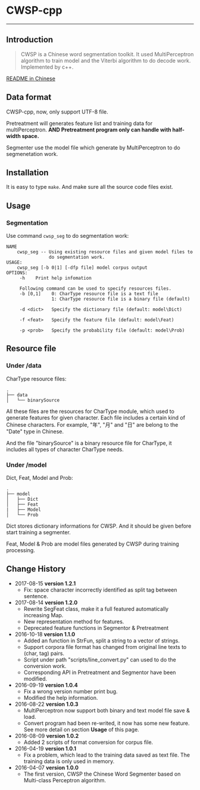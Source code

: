 # CWSP-cpp

----

## Introduction

> CWSP is a Chinese word segmentation toolkit. It used MultiPerceptron algorithm to train model and the Viterbi algorithm to do decode work. Implemented by c++.

[README in Chinese](./README_zh.md)

## Data format

CWSP-cpp, now, only support UTF-8 file.

Pretreatment will generates feature list and training data for multiPerceptron. **AND Pretreatment program only can handle with half-width space.**

Segmenter use the model file which generate by MultiPerceptron to do segmenetation work.

## Installation

It is easy to type `make`. And make sure all the source code files exist.

## Usage

### Segmentation

Use command `cwsp_seg` to do segmentation work:

```shell
NAME
    cwsp_seg -- Using existing resource files and given model files to
                do segmentation work.
USAGE:
    cwsp_seg [-b 0|1] [-dfp file] model corpus output
OPTIONS:
     -h    Print help infomation

     Following command can be used to specify resources files.
     -b [0,1]    0: CharType resource file is a text file
                 1: CharType resource file is a binary file (default)

     -d <dict>   Specify the dictionary file (default: model\Dict)

     -f <feat>   Specify the feature file (default: model\Feat)

     -p <prob>   Specify the probability file (default: model\Prob)
```

## Resource file

### Under /data

CharType resource files:

	.
	├── data
	│   └── binarySource

All these files are the resources for CharType module, which used to generate features for given character. Each file includes a certain kind of Chinese characters. For example, "年", "月" and "日" are belong to the "Date" type in Chinese.

And the file "binarySource" is a binary resource file for CharType, it includes all types of character CharType needs.

### Under /model

Dict, Feat, Model and Prob:

	.
	├── model
	│   ├── Dict
	│   ├── Feat
	|   ├── Model
	│   └── Prob

Dict stores dictionary informations for CWSP. And it should be given before start training a segmenter.

Feat, Model & Prob are model files generated by CWSP during training processing.


## Change History

- 2017-08-15 **version 1.2.1**
  - Fix: space character incorrectly identified as split tag between sentence.
- 2017-08-14 **version 1.2.0**
  - Rewrite SegFeat class, make it a full featured automatically increasing Map.
  - New representation method for features.
  - Deprecated feature functions in Segmentor & Pretreatment
- 2016-10-18 **version 1.1.0**
  - Added an function in StrFun, split a string to a vector of strings.
  - Support corpora file format has changed from original line texts to (char, tag) pairs.
  - Script under path "scripts/line_convert.py" can used to do the conversion work.
  - Corresponding API in Pretreatment and Segmentor have been modified.
- 2016-09-19 **version 1.0.4**
  - Fix a wrong version number print bug.
  - Modified the help information.
- 2016-08-22 **version 1.0.3**
  - MultiPerceptron now support both binary and text model file save & load.
  - Convert program had been re-writed, it now has some new feature. See more detail on section **Usage** of this page.
- 2016-08-09 **version 1.0.2**
  - Added 2 scripts of format conversion for corpus file.
- 2016-04-19 **version 1.0.1**
  - Fix a problem, which lead to the training data saved as text file. The training data is only used in memory. 
- 2016-04-07 **version 1.0.0**
  - The first version, CWSP the Chinese Word Segmenter based on Multi-class Perceptron algorithm. 
